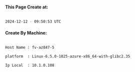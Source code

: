 
   
#### This Page Create at:

```bash

2024-12-12 - 09:50:53 UTC

```

#### Create By Machine:

```bash

Host Name : fv-az847-5

platform  : Linux-6.5.0-1025-azure-x86_64-with-glibc2.35

Ip Local  : 10.1.0.108

```

